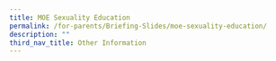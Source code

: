 ```yaml
---
title: MOE Sexuality Education
permalink: /for-parents/Briefing-Slides/moe-sexuality-education/
description: ""
third_nav_title: Other Information
---
```



